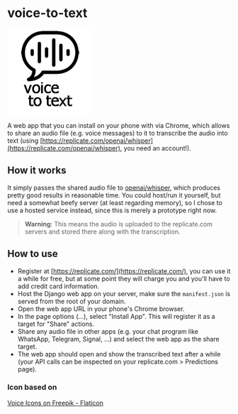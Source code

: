 # voice-to-text

![](voice_to_text/core/static/icons/icon_192.png)

A web app that you can install on your phone with via Chrome, which allows
to share an audio file (e.g. voice messages) to it to transcribe the audio
into text (using [https://replicate.com/openai/whisper](https://replicate.com/openai/whisper), you need an account!).

## How it works

It simply passes the shared audio file to [openai/whisper](https://github.com/openai/whisper), which produces pretty good results in  reasonable time. You could host/run it yourself, but need a somewhat beefy server (at least regarding memory), so I chose to use a hosted service instead, since this is merely a prototype right now.

> **Warning**: This means the audio is uploaded to the replicate.com servers and stored there along with the transcription.

## How to use

- Register at [https://replicate.com/](https://replicate.com/), you can use it a while for free, but at some point they will charge you and you'll have to add credit card information.
- Host the Django web app on your server, make sure the `manifest.json` is served from the root of your domain.
- Open the web app URL in your phone's Chrome browser.
- In the page options (...), select "Install App". This will register it as a target for "Share" actions.
- Share any audio file in other apps (e.g. your chat program like WhatsApp, Telegram, Signal, ...) and select the web app as the share target.
- The web app should open and show the transcribed text after a while (your API calls can be inspected on your replicate.com > Predictions page).

### Icon based on
<a href="https://www.flaticon.com/free-icons/voice" title="voice icons">Voice Icons on Freepik - Flaticon</a>
